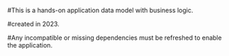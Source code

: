 #This is a hands-on application data model with business logic.

#created in 2023.

#Any incompatible or missing dependencies must be refreshed to enable the application.





